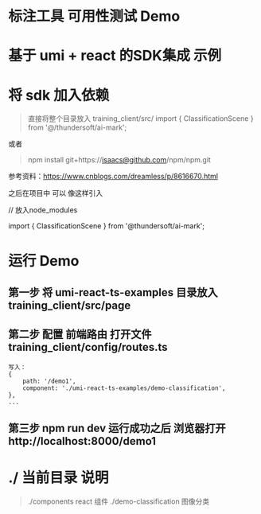 # 标注工具 可用性测试 Demo

# 基于 umi + react 的SDK集成 示例

# 将 sdk 加入依赖

> 直接将整个目录放入 training_client/src/
    import { ClassificationScene } from '@/thundersoft/ai-mark';


或者 
> npm install git+https://isaacs@github.com/npm/npm.git

参考资料：https://www.cnblogs.com/dreamless/p/8616670.html

之后在项目中 可以 像这样引入

// 放入node_modules

import { ClassificationScene } from '@thundersoft/ai-mark';


# 运行 Demo

## 第一步 将 umi-react-ts-examples 目录放入 training_client/src/page 
## 第二步 配置 前端路由 打开文件 training_client/config/routes.ts
    写入：
    {
        path: '/demo1',
        component: './umi-react-ts-examples/demo-classification',
    },
    ...
## 第三步 npm run dev 运行成功之后 浏览器打开 http://localhost:8000/demo1

# ./ 当前目录 说明

>    ./components  react 组件
>    ./demo-classification      图像分类